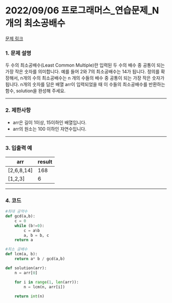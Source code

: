 # 2022/09/06 프로그래머스_연습문제_N개의 최소공배수

[문제 링크](https://school.programmers.co.kr/learn/courses/30/lessons/12953)

### **1. 문제 설명**

두 수의 최소공배수(Least Common Multiple)란 입력된 두 수의 배수 중 공통이 되는 가장 작은 숫자를 의미합니다. 예를 들어 2와 7의 최소공배수는 14가 됩니다. 정의를 확장해서, n개의 수의 최소공배수는 n 개의 수들의 배수 중 공통이 되는 가장 작은 숫자가 됩니다. n개의 숫자를 담은 배열 arr이 입력되었을 때 이 수들의 최소공배수를 반환하는 함수, solution을 완성해 주세요.

---

### **2. 제한사항**

- arr은 길이 1이상, 15이하인 배열입니다.
- arr의 원소는 100 이하인 자연수입니다.

---

### **3. 입출력 예**

| arr | result |
| --- | --- |
| [2,6,8,14] | 168 |
| [1,2,3] | 6 |

---

### 4. 코드

```python
#최대 공약수
def gcd(a,b):
    c = 0 
    while (b!=0):
        c = a%b
        a, b = b, c
    return a

#최소 공배수
def lcm(a, b):
    return a* b / gcd(a,b)

def solution(arr):
    n = arr[0]

    for i in range(1, len(arr)):
        n = lcm(n, arr[i])
    
    return int(n)
```